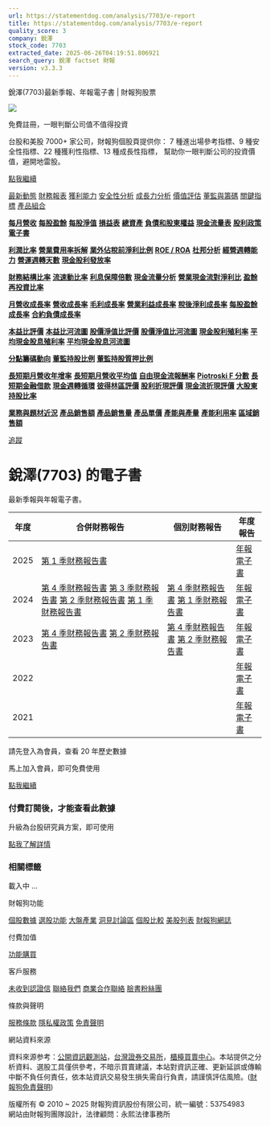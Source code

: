 ```yaml
---
url: https://statementdog.com/analysis/7703/e-report
title: https://statementdog.com/analysis/7703/e-report
quality_score: 3
company: 銳澤
stock_code: 7703
extracted_date: 2025-06-26T04:19:51.806921
search_query: 銳澤 factset 財報
version: v3.3.3
---
```


銳澤(7703)最新季報、年報電子書 | 財報狗股票















![](https://www.facebook.com/tr?id=1265443774131605&ev=PageView&noscript=1)













































































免費註冊，一眼判斷公司值不值得投資

台股和美股 7000+ 家公司，財報狗個股頁提供你：
7 種進出場參考指標、9 種安全性指標、22 種獲利性指標、13 種成長性指標，
幫助你一眼判斷公司的投資價值，避開地雷股。

[點我繼續](/users/sign_up)

[最新動態](/analysis/7703)
[財務報表](/analysis/7703/monthly-revenue)
[獲利能力](/analysis/7703/profit-margin)
[安全性分析](/analysis/7703/financial-structure-ratio)
[成長力分析](/analysis/7703/monthly-revenue-growth-rate)
[價值評估](/analysis/7703/pe)
[董監與籌碼](/analysis/7703/broker-trading)
[關鍵指標](/analysis/7703/long-term-and-short-term-monthly-revenue-yoy)
[產品組合](/analysis/7703/ai-search)

[**每月營收**](/analysis/7703/monthly-revenue)
[**每股盈餘**](/analysis/7703/eps)
[**每股淨值**](/analysis/7703/nav)
[**損益表**](/analysis/7703/income-statement)
[**總資產**](/analysis/7703/assets)
[**負債和股東權益**](/analysis/7703/liabilities-and-equity)
[**現金流量表**](/analysis/7703/cash-flow-statement)
[**股利政策**](/analysis/7703/dividend-policy)
[**電子書**](/analysis/7703/e-report)

[**利潤比率**](/analysis/7703/profit-margin)
[**營業費用率拆解**](/analysis/7703/operating-expense-ratio)
[**業外佔稅前淨利比例**](/analysis/7703/non-operating-income-to-profit-before-tax)
[**ROE / ROA**](/analysis/7703/roe-roa)
[**杜邦分析**](/analysis/7703/du-pont-analysis)
[**經營週轉能力**](/analysis/7703/turnover-ratio)
[**營運週轉天數**](/analysis/7703/turnover-days)
[**現金股利發放率**](/analysis/7703/dividend-payout-ratio)

[**財務結構比率**](/analysis/7703/financial-structure-ratio)
[**流速動比率**](/analysis/7703/current-ratio-and-quick-ratio)
[**利息保障倍數**](/analysis/7703/interest-coverage-ratio)
[**現金流量分析**](/analysis/7703/cash-flow-analysis)
[**營業現金流對淨利比**](/analysis/7703/operating-cash-flow-to-net-income-ratio)
[**盈餘再投資比率**](/analysis/7703/reinvestment-rate)

[**月營收成長率**](/analysis/7703/monthly-revenue-growth-rate)
[**營收成長率**](/analysis/7703/revenue-growth-rate)
[**毛利成長率**](/analysis/7703/gross-profit-growth-rate)
[**營業利益成長率**](/analysis/7703/operating-income-growth-rate)
[**稅後淨利成長率**](/analysis/7703/net-income-growth-rate)
[**每股盈餘成長率**](/analysis/7703/eps-growth-rate)
[**合約負債成長率**](/analysis/7703/current-contract-liabilities-growth-rate)

[**本益比評價**](/analysis/7703/pe)
[**本益比河流圖**](/analysis/7703/pe-band)
[**股價淨值比評價**](/analysis/7703/pb)
[**股價淨值比河流圖**](/analysis/7703/pb-band)
[**現金股利殖利率**](/analysis/7703/dividend-yield)
[**平均現金股息殖利率**](/analysis/7703/average-dividend-yield)
[**平均現金股息河流圖**](/analysis/7703/average-dividend-yield-band)

[**分點籌碼動向**](/analysis/7703/broker-trading)
[**董監持股比例**](/analysis/7703/board-members-and-supervisors-shares-to-shares-outstanding-ratio)
[**董監持股質押比例**](/analysis/7703/pledging-ratio-of-board-members-and-supervisors)

[**長短期月營收年增率**](/analysis/7703/long-term-and-short-term-monthly-revenue-yoy)
[**長短期月營收平均值**](/analysis/7703/average-long-term-and-short-term-monthly-revenue)
[**自由現金流報酬率**](/analysis/7703/croic)
[**Piotroski F 分數**](/analysis/7703/piotroski-f-score)
[**長短期金融借款**](/analysis/7703/financial-borrowing)
[**現金週轉循環**](/analysis/7703/cash-conversion-cycle)
[**彼得林區評價**](/analysis/7703/peter-lynch-valuation)
[**股利折現評價**](/analysis/7703/dividend-discount-valuation)
[**現金流折現評價**](/analysis/7703/dcf-valuation)
[**大股東持股比率**](/analysis/7703/majority-shareholders-share-ratio)

[**業務與題材近況**](/analysis/7703/ai-search)
[**產品銷售額**](/analysis/7703/product-sales-figure)
[**產品銷售量**](/analysis/7703/product-sales-volume)
[**產品單價**](/analysis/7703/product-unit-price)
[**產能與產量**](/analysis/7703/production-capacity)
[**產能利用率**](/analysis/7703/production-capacity-utilization)
[**區域銷售額**](/analysis/7703/product-regional-sales)

[追蹤](/users/sign_up)

# 銳澤(7703) 的電子書

最新季報與年報電子書。

| 年度 | 合併財務報告 | 個別財務報告 | 年度報告 |
| --- | --- | --- | --- |
| 2025 | [第 1 季財務報告書](https://doc.twse.com.tw/server-java/t57sb01?co_id=7703&colorchg=1&kind=A&step=9&filename=202501_7703_AI1.pdf) |  | [年報電子書](/analysis) |
| 2024 | [第 4 季財務報告書](https://doc.twse.com.tw/server-java/t57sb01?co_id=7703&colorchg=1&kind=A&step=9&filename=202404_7703_AI1.pdf)  [第 3 季財務報告書](https://doc.twse.com.tw/server-java/t57sb01?co_id=7703&colorchg=1&kind=A&step=9&filename=202403_7703_AI1.pdf)  [第 2 季財務報告書](https://doc.twse.com.tw/server-java/t57sb01?co_id=7703&colorchg=1&kind=A&step=9&filename=202402_7703_AI1.pdf)  [第 1 季財務報告書](/analysis) | [第 4 季財務報告書](https://doc.twse.com.tw/server-java/t57sb01?co_id=7703&colorchg=1&kind=A&step=9&filename=202404_7703_AI3.pdf)  [第 1 季財務報告書](https://doc.twse.com.tw/server-java/t57sb01?co_id=7703&colorchg=1&kind=A&step=9&filename=202401_7703_AI2.pdf) | [年報電子書](https://doc.twse.com.tw/server-java/t57sb01?co_id=7703&colorchg=1&kind=F&step=9&filename=2024_7703_20250515F04.pdf) |
| 2023 | [第 4 季財務報告書](/analysis)  [第 2 季財務報告書](/analysis) | [第 4 季財務報告書](https://doc.twse.com.tw/server-java/t57sb01?co_id=7703&colorchg=1&kind=A&step=9&filename=202304_7703_AI2.pdf)  [第 2 季財務報告書](https://doc.twse.com.tw/server-java/t57sb01?co_id=7703&colorchg=1&kind=A&step=9&filename=202302_7703_AI2.pdf) | [年報電子書](https://doc.twse.com.tw/server-java/t57sb01?co_id=7703&colorchg=1&kind=F&step=9&filename=2023_7703_20240516F04.pdf) |
| 2022 |  |  | [年報電子書](/analysis) |
| 2021 |  |  | [年報電子書](/analysis) |

請先登入為會員，查看 20 年歷史數據

馬上加入會員，即可免費使用

[點我繼續](/users/sign_up)

### 付費訂閱後，才能查看此數據

升級為台股研究員方案，即可使用

[點我了解詳情](/pricing)

### 相關標籤

載入中 ...





財報狗功能

[個股數據](/analysis)
[選股功能](/screeners)
[大盤產業](/taiex)
[洞見討論區](/insight)
[個股比較](/compare/tpe)
[美股列表](/us-stock-list)
[財報狗網誌](/blog/)

付費加值

[功能購買](/pricing)

客戶服務

[未收到認證信](/users/recv_auth_fail)
[聯絡我們](/contact)
[商業合作聯絡](/contact)
[臉書粉絲團](//www.facebook.com/statementdog)

條款與聲明

[服務條款](/law/tos)
[隱私權政策](/law/privacy)
[免責聲明](/law/disclaimer)

網站資料來源

資料來源参考：[公開資訊觀測站](http://mops.twse.com.tw/mops/web/index)，[台灣證券交易所](http://www.tse.com.tw/)，[櫃檯買賣中心](http://www.otc.org.tw/)。本站提供之分析資料、選股工具僅供參考，不暗示買賣建議，本站對資訊正確、更新延誤或傳輸中斷不負任何責任，依本站資訊交易發生損失需自行負責，請謹慎評估風險。([財報狗免責聲明](/law/disclaimer))

版權所有 © 2010 ~ 2025 財報狗資訊股份有限公司，統一編號：53754983  
網站由財報狗團隊設計，法律顧問：永熙法律事務所